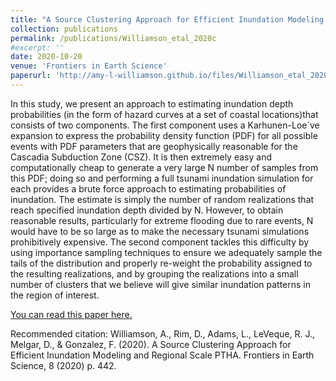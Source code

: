 ```yaml
---
title: "A Source Clustering Approach for Efficient Inundation Modeling and Regional Scale PTHA"
collection: publications
permalink: /publications/Williamson_etal_2020c
#excerpt: ''
date: 2020-10-20
venue: 'Frontiers in Earth Science'
paperurl: 'http://amy-l-williamson.github.io/files/Williamson_etal_2020c.pdf'
---
```


In this study, we present an approach to estimating inundation depth probabilities (in the form of hazard curves at a set of coastal locations)that consists of two components. The first component uses a Karhunen-Loe`ve expansion to express the probability density function (PDF) for all possible events with PDF parameters that are geophysically reasonable for the Cascadia Subduction Zone (CSZ). It is then extremely easy and computationally cheap to generate a very large N number of samples from this PDF; doing so and performing a full tsunami inundation simulation for each provides a brute force approach to estimating probabilities of inundation. The estimate is simply the number of random realizations that reach specified inundation depth divided by N. However, to obtain reasonable results, particularly for extreme flooding due to rare events, N would have to be so large as to make the necessary tsunami simulations prohibitively expensive. The second component tackles this difficulty by using importance sampling techniques to ensure we adequately sample the tails of the distribution and properly re-weight the probability assigned to the resulting realizations, and by grouping the realizations into a small number of clusters that we believe will give similar inundation patterns in the region of interest.



[You can read this paper here.](http://amy-l-williamson.github.io/files/Williamson_etal_2020c.pdf)

Recommended citation: Williamson, A., Rim, D., Adams, L., LeVeque, R. J., Melgar, D., & Gonzalez, F. (2020). A Source Clustering Approach for Efficient Inundation Modeling and Regional Scale PTHA. Frontiers in Earth Science, 8 (2020) p. 442.
